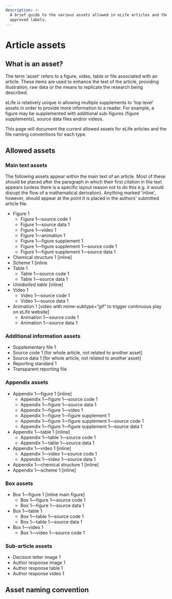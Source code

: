 ```yaml
---
description: >-
  A brief guide to the various assets allowed in eLife articles and their
  approved labels.
---
```


# Article assets

## What is an asset?

The term 'asset' refers to a figure, video, table or file associated with an article. These items are used to enhance the text of the article, providing illustration, raw data or the means to replicate the research being described.

eLife is relatively unique in allowing multiple supplements to 'top level' assets in order to provide more information to a reader. For example, a figure may be supplemented with additional sub-figures \(figure supplements\), source data files and/or videos.

This page will document the current allowed assets for eLife articles and the file naming conventions for each type.

## Allowed assets

### Main text assets

The following assets appear within the main text of an article. Most of these should be placed after the paragraph in which their first citation in the text appears \(unless there is a specific layout reason not to do this e.g. it would disrupt the flow of a mathematical derivation\). Anything marked 'inline', however, should appear at the point it is placed in the authors' submitted article file.

* Figure 1
  * Figure 1—source code 1
  * Figure 1—source data 1
  * Figure 1—video 1
  * Figure 1—animation 1
  * Figure 1—figure supplement 1
  * Figure 1—figure supplement 1—source code 1
  * Figure 1—figure supplement 1—source data 1
* Chemical structure 1 \[inline\]
* Scheme 1 \[inline
* Table 1
  * Table 1—source code 1
  * Table 1—source data 1
* _Unlabelled table_ \[inline\]
* Video 1
  * Video 1—source code 1
  * Video 1—source data 1
* Animation 1 \[video with mime-subtype=”gif” to trigger continuous play on eLife website\]
  * Animation 1—source code 1
  * Animation 1—source data 1

### Additional information assets

* Supplementary file 1
* Source code 1 \[for whole article, not related to another asset\]
* Source data 1 \[for whole article, not related to another asset\]
* Reporting standard 1
* Transparent reporting file

### Appendix assets

* Appendix 1—figure 1 \[inline\]
  * Appendix 1—figure 1—source code 1
  * Appendix 1—figure 1—source data 1
  * Appendix 1—figure 1—video 1
  * Appendix 1—figure 1—figure supplement 1
  * Appendix 1—figure 1—figure supplement 1—source code 1
  * Appendix 1—figure 1—figure supplement 1—source data 1
* Appendix 1—table 1 \[inline\]
  * Appendix 1—table 1—source code 1
  * Appendix 1—table 1—source data 1
* Appendix 1—video 1 \[inline\]
  * Appendix 1—video 1—source code 1
  * Appendix 1—video 1—source data 1
* Appendix 1—chemical structure 1 \[inline\]
* Appendix 1—scheme 1 \[inline\]

### Box assets

* Box 1—figure 1 \[inline main figure\]
  * Box 1—figure 1—source code 1
  * Box 1—figure 1—source data 1
* Box 1—table 1
  * Box 1—table 1—source code 1
  * Box 1—table 1—source data 1
* Box 1—video 1
  * Box 1—video 1—source code 1

### Sub-article assets

* Decision letter image 1
* Author response image 1
* Author response table 1
* Author response video 1

## Asset naming convention

